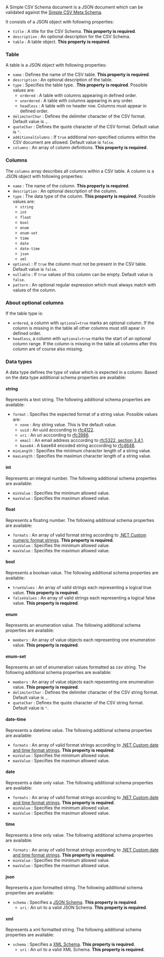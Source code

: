 A Simple CSV Schema document is a JSON document which can be validated against the [Simple CSV Meta Schema](https://github.com/simple-csv-schema/simple-csv-schema.spec/blob/main/src/simple-csv-schema.json). 

It consists of a JSON object with following properties:

+ `title` : A title for the CSV Schema. **This property is required**.
+ `description` : An optional description for the CSV Schema.
+ `table` : A table object. **This property is required**.

### Table 

A table is a JSON object with following properties:

+ `name` : Defines the name of the CSV table. **This property is required**.
+ `description` : An optional description of the table.
+ `type` : Specifies the table type. .**This property is required**. Possible values are:
    + `ordered` : A table with columns appearing in defined order.
    + `unordered` : A table with columns appearing in any order.
    + `headless` : A table with no header row. Columns must appear in defined order.
+ `delimiterChar` : Defines the delimiter character of the CSV format. Default value is `,`.
+ `quoteChar` : Defines the quote character of the CSV format. Default value is `"`.
+ `additionalColumns` : If `true` additional non-specified columns within the CSV document are allowed. Default value is `false`.
+ `columns` : An array of column definitions. **This property is required**.

### Columns

The `columns` array describes all columns within a CSV table. A column is a JSON object with following properties:

+ `name` : The name of the column. **This property is required**.
+ `description` : An optional description of the column.
+ `type` : The data type of the column. **This property is required**. Possible values are:
    + `string`
    + `int`
    + `float`
    + `bool`
    + `enum`
    + `enum-set`
    + `time`
    + `date`
    + `date-time`
    + `json`
    + `xml`
+ `optional` : If `true` the column must not be present in the CSV table. Default value is `false`. 
+ `nullable` : If `true` values of this column can be empty. Default value is `false`.
+ `pattern` : An optional regular expression which must always match with values of the column.

### About optional columns

If the table type is:

+ `ordered`, a column with `optional=true` marks an optional column. If the column is missing in the table all other columns must still apear in defined order. 
+ `headless`, a column with `optional=true` marks the start of an optional column range. If the column is missing in the table all columns after this column are of course also missing. 

### Data types

A data type defines the type of value which is expected in a column. Based on the data type additional schema properties are available:

#### string

Represents a text string. The following additional schema properties are available:

+ `format` : Specifies the expected format of a string value. Possible values are:
    + `none` : Any string value. This is the default value.
    + `uuid` : An uuid acccording to [rfc4122](https://datatracker.ietf.org/doc/html/rfc4122). 
    + `uri` : An uri acccording to [rfc3986](https://datatracker.ietf.org/doc/html/rfc3986).
    + `email` : An email address acccording to [rfc5322, section 3.4.1](https://datatracker.ietf.org/doc/html/rfc5322#section-3.4.1).
    + `base64` : A base64 encoded string acccording to [rfc4648](https://datatracker.ietf.org/doc/html/rfc4648). 
+ `minLength` : Specifies the minimum character length of a string value.
+ `maxLength` : Specifies the maximun character length of a string value.

#### int

Represents an integral number. The following additional schema properties are available:

+ `minValue` : Specifies the minimum allowed value.
+ `maxValue` : Specifies the maximun allowed value.

#### float

Represents a floating number. The following additional schema properties are available:

+ `formats` : An array of valid format string according to [.NET Custom numeric format strings](https://docs.microsoft.com/en-us/dotnet/standard/base-types/custom-numeric-format-strings). **This property is required**.
+ `minValue` : Specifies the minimum allowed value.
+ `maxValue` : Specifies the maximun allowed value.

#### bool

Represents a boolean value. The following additional schema properties are available:

+ `trueValues` : An array of valid strings each representing a logical true value. **This property is required**.
+ `falseValues` : An array of valid strings each representing a logical false value. **This property is required**.

#### enum

Represents an enumeration value. The following additional schema properties are available:

+ `members` : An array of value objects each representing one enumeration value. **This property is required**.

#### enum-set

Represents an set of enumeration values formatted as csv string. The following additional schema properties are available:

+ `members` : An array of value objects each repesenting one enumeration value. **This property is required**.
+ `delimiterChar` : Defines the delimiter character of the CSV string format. Default value is `,`.
+ `quoteChar` : Defines the quote character of the CSV string format. Default value is `"`.

#### date-time

Represents a datetime value. The following additional schema properties are available:

+ `formats` : An array of valid format strings according to [.NET Custom date and time format strings](https://docs.microsoft.com/en-us/dotnet/standard/base-types/custom-date-and-time-format-strings). **This property is required**.
+ `minValue` : Specifies the minimum allowed value.
+ `maxValue` : Specifies the maximun allowed value.

#### date

Represents a date only value. The following additional schema properties are available:

+ `formats` : An array of valid format strings according to [.NET Custom date and time format strings](https://docs.microsoft.com/en-us/dotnet/standard/base-types/custom-date-and-time-format-strings). **This property is required**.
+ `minValue` : Specifies the minimum allowed value.
+ `maxValue` : Specifies the maximun allowed value.

#### time

Represents a time only value. The following additional schema properties are available:

+ `formats` : An array of valid format strings according to [.NET Custom date and time format strings](https://docs.microsoft.com/en-us/dotnet/standard/base-types/custom-date-and-time-format-strings). **This property is required**.
+ `minValue` : Specifies the minimum allowed value.
+ `maxValue` : Specifies the maximun allowed value.

#### json

Represents a json formatted string. The following additional schema properties are available:

+ `schema` : Specifies a [JSON Schema](https://json-schema.org/draft/2020-12/json-schema-core.html). **This property is required**.
    + `uri` : An uri to a valid JSON Schema. **This property is required**.

#### xml

Represents a xml formatted string. The following additional schema properties are available:

+ `schema` : Specifies a [XML Schema](https://www.w3.org/TR/xmlschema-0/). **This property is required**.
    + `uri` : An uri to a valid XML Schema. **This property is required**.
